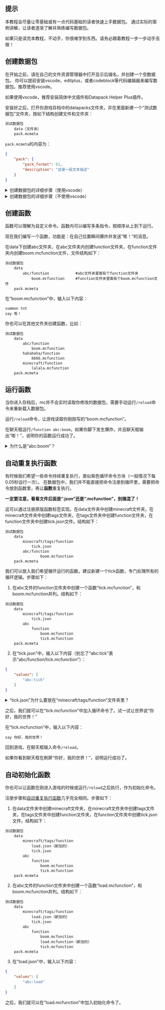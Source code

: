 <script setup>
    import FeatureHead from '/.vitepress/vue/FeatureHead.vue'
</script>

<FeatureHead
    title = 数据包快速入门
    authorName = 伊桑桑桑桑桑
    avatarUrl = '../../_authors/伊桑.jpg'
    :socialLinks="[
        { name: 'BiliBili', url: 'https://space.bilibili.com/397069113' }
    ]"
    resourceLink = 'http://underline.icu/mcfunction-guide/%E6%95%B0%E6%8D%AE%E5%8C%85%E5%BF%AB%E9%80%9F%E5%85%A5%E9%97%A8/1/main.html'
/>

## 提示

本教程会尽量让零基础或有一点代码基础的读者快速上手数据包。
通过实际的案例讲解，让读者逐渐了解并熟练编写数据包。

如果只是读完本教程，不动手，你很难学到东西。请务必跟着教程一步一步动手去做！

## 创建数据包

在开始之前，请在自己的文件资源管理器中打开显示后缀名，并创建一个空数据包。
你可以提前安装vscode，editplus，或者codeblock等代码编辑器来编写数据包。推荐使用vscode。

如果使用vscode，推荐安装简体中文插件和Datapack Helper Plus插件。

安装好之后，打开你游戏存档中的datapacks文件夹，并在里面新建一个“测试数据包”文件夹，按如下结构创建文件和文件夹：

```txt
测试数据包
    data（文件夹）
    pack.mcmeta
```

`pack.mcmeta`的内容为：

```json
{
    "pack": {
        "pack_format": 61,
        "description": "这是一段文本描述"
    }
}
```


<details>
<summary>创建数据包的详细步骤（使用vscode）</summary>

> ---
> vscode安装步骤如下：
> 1. 安装vscode，完成后打开。
> 2. 按住<kbd>Ctrl</kbd>+<kbd>Shit</kbd>+<kbd>X</kbd>，打开插件界面。
> 3. 在左侧“EXTENSIONS: MARKETPLACE”正下方的搜索栏搜索“简体中文”，找到地球仪图标插件的“Install”按钮，再搜索“spyglass”，找到蓝色望远镜图标插件的“Install”按钮。
> 4. 重启vscode，可以看到语言已经设置为中文，一切准备就绪。
>
> 创建数据包步骤如下：
> 1. 在游戏页面点击“单人游戏”。
> 2. **单击**选中你要创建数据包的存档。
> 3. 点击下方的“编辑”。
> 4. 点击“打开世界文件夹”。
> 5. 此时会跳出一个文件夹页面，在里面双击“datapacks”文件夹，进入后这个文件夹应该是空的。
> 6. 在“datapacks”文件夹里新建文件夹，命名为“测试数据包”。
> 7. 完成后，右键上方路径栏后，点击“将地址复制为文本”。如图：![](数据包快速入门_复制地址.png)
> 8. 打开vscode，点击左上角“文件”按钮，再点击“打开文件夹”按钮，此时会弹出一个文件夹，将之前复制的地址粘贴到地址框内，点击“→”。之后左键单击“测试数据包”文件夹，点击“选择文件夹”。如图：![alt text](image-5.png)![alt text](image.png)![alt text](image-1.png)![alt text](image-2.png)![alt text](image-3.png)
> 10. 按结构创建文件和文件夹，如图：![alt text](image-4.png)
> ---

</details>

<details>
<summary>创建数据包的详细步骤（不使用vscode）</summary>

> ---
> 步骤如下：
>
> 1. 在游戏页面点击“单人游戏”。
> 2. **单击**选中你要创建数据包的存档。
> 3. 点击下方的“编辑”。
> 4. 点击“打开世界文件夹”。
> 5. 此时会跳出一个文件夹页面，在里面双击“datapacks”文件夹，进入后这个文件夹应该是空的。
> 6. 在“datapacks”文件夹里新建文件夹，命名为“测试数据包”。
> 7. 双击进入“测试数据包”文件夹并新建文件夹，命名为“data”。
> 8. 在“测试数据包”文件夹内（**不是data文件夹内**）新建文本文档。
> 9. 重命名“新建文本文档.txt”为“pack.mcmeta”（修改后，如果没有看到警告：“如果改变文件扩展名，可能会导致文件不可用……”，说明你没打开显示文件后缀名，请先打开后再进行操作，否则操作无效）。
> 10. 使用代码编辑器或记事本（不推荐记事本，可能自带BOM头，会让文件失效）打开“pack.mcmeta”文件，输入以下内容：`{"pack": {"pack_format": 61,"description": "这是一段文本描述"}}`
> ---

</details>

## 创建函数

函数可以理解为自定义命令。函数内可以编写多条指令，按顺序从上到下运行。

现在我们编写一个函数，功能是：在自己位置瞬间爆炸并发送“嘭！”的消息。

在data下创建abc文件夹，在abc文件夹内创建function文件夹，在function文件夹内创建boom.mcfunction文件，文件结构如下：
```
测试数据包
    data
        abc/function            #abc文件夹里面有个function文件夹
            boom.mcfunction     #function文件夹里面有个boom.mcfunction文件
    pack.mcmeta
```


在“boom.mcfunction”中，输入以下内容：
```mcfunction
summon tnt
say 嘭！
```

你也可以在其他文件夹创建函数，比如：
```
测试数据包
    data
        abc/function
            boom.mcfunction
        hahahaha/function
            6666.mcfunction
        minecraft/function
            lalala.mcfunction
    pack.mcmeta
```


## 运行函数

当你进入存档后，mc并不会实时读取你修改的数据包，需要手动运行`/reload`命令来重新载入数据包。

运行`/reload`命令，让游戏读取你刚刚写的“boom.mcfunction”。

在聊天框运行`/function abc:boom`，如果你脚下发生爆炸，并且聊天框输出“嘭！”，说明你的函数运行成功了。

<details>
<summary>为什么是“abc:boom”？</summary>

> ---
> “abc:boom”实际上读取的是“abc/function/boom.mcfunction”，但每次这么写会显得很长，很麻烦，于是就把中间的“/function/”换成“:”，去掉末尾的“.mcfunction”后缀名，写成“abc:boom”。
>
> 注意，这里只有“/function/”会被替换成冒号，更往后的斜杠不会变。比如“abc:boom/test”读取的是“abc/function/boom/test.mcfunction”
>
> ---

</details>


## 自动重复执行函数

有时候我们希望一些命令持续重复执行，类似紫色循环命令方块（一般情况下每0.05秒运行一次）。
在数据包中，我们并不能直接把命令注册到循环里，需要把命令放到函数里，再让**函数**重复执行。

**一定要注意，看看文件后面是“.json”还是“.mcfunction”，别搞混了！**

这可以通过注册原版函数标签实现。在data文件夹中创建minecraft文件夹，在minecraft文件夹中创建tags文件夹，在tags文件夹中创建function文件夹，在function文件夹中创建tick.json文件。结构如下：
```
测试数据包
    data
        minecraft/tags/function
            tick.json
        abc/function
                boom.mcfunction
    pack.mcmeta
```

我们可以放入我们希望循环运行的函数。建议新建一个tick函数，专门处理所有的循环逻辑。步骤如下：

1. 在abc文件的function文件夹中创建一个函数“tick.mcfunction”，和boom.mcfunction并列。结构如下：
```
测试数据包
    data
        minecraft/tags/function
            tick.json
        abc
            function
                boom.mcfunction
                tick.mcfunction
    pack.mcmeta
```
2. 在“tick.json”中，输入以下内容（别忘了“abc:tick”表示“abc/function/tick.mcfunction”）：
```json
{
    "values": [
        "abc:tick"
    ]
}
```

<details>
<summary>“tick.json”为什么要放在“minecraft/tags/function”文件夹里？</summary>

> ---
>
>  原版mc内部代码里就有一个自带的数据包，里面就有“minecraft/tags/function/tick.json”这个文件。
>  你做的事就是用你自己数据包里的“minecraft/tags/function/tick.json”去覆盖原版自带的数据包里的“minecraft/tags/function/tick.json”。我们可以类比画材质包的时候，我想用自己画的草方块贴图去覆盖原版的草方块贴图，只要把文件夹和文件名做的和原版里的完全一样，就会自动覆盖。
>
>  这里的“覆盖”实际上并不是完全覆盖原版的“tick.json”，而是合并你的“tick.json”和原版自带的数据包的“tick.json”，说“覆盖”只是方便理解。
>
> ---

</details>

之后，我们就可以在“tick.mcfunction”中加入循环命令了。试一试让世界说“你好，我的世界！”

在“tick.mcfunction”中，输入以下内容：
```mcfunction
say 你好，我的世界！
```
回到游戏，在聊天框输入命令`/reload`。

如果你看到聊天框在刷屏“你好，我的世界！”，说明运行成功了。


## 自动初始化函数

你也可以让函数在刚进入游戏的时候或运行`/reload`之后执行，作为初始化命令。

注册步骤和[自动重复执行函数](#tick)几乎完全相同。步骤如下：

1. 在data文件夹中创建minecraft文件夹，在minecraft文件夹中创建tags文件夹，在tags文件夹中创建function文件夹，在function文件夹中创建tick.json文件。结构如下：
```
测试数据包
    data
        minecraft/tags/function
            load.json（新加的）
            tick.json
        abc
            function
                boom.mcfunction
                tick.mcfunction
    pack.mcmeta
```
2. 在abc文件的function文件夹中创建一个函数“load.mcfunction”，和boom.mcfunction并列。结构如下：
```
测试数据包
    data
        minecraft/tags/function
            load.json（新加的）
            tick.json
        abc
            function
                boom.mcfunction
                load.mcfunction（新加的）
                tick.mcfunction
    pack.mcmeta
```
3. 在“load.json”中，输入以下内容：
```json
{
    "values": [
        "abc:load"
    ]
}
```
之后，我们就可以在“load.mcfunction”中加入初始化命令了。